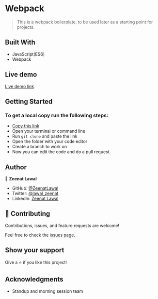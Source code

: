 # Webpack
> This is a webpack boilerplate, to be used later as a starting point for projects.

## Built With

- JavaScript(ES6)
- Webpack

## Live demo

[Live demo link]()

## Getting Started

### To get a local copy run the following steps:

- [Copy this link](https://github.com/ZeenatLawal/Webpack.git)
- Open your terminal or command line
- Run `git clone` and paste the link
- Open the folder with your code editor
- Create a branch to work on
- Now you can edit the code and do a pull request

## Author

👤 **Zeenat Lawal**

- GitHub: [@ZeenatLawal](https://github.com/ZeenatLawal)
- Twitter: [@lawal_zeenat](https://twitter.com/lawal_zeenat)
- LinkedIn: [Zeenat Lawal](https://www.linkedin.com/in/zeenatlawal/)

## 🤝 Contributing

Contributions, issues, and feature requests are welcome!

Feel free to check the [issues page]().

## Show your support

Give a ⭐️ if you like this project!

## Acknowledgments

- Standup and morning session team